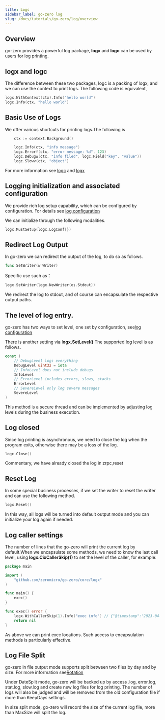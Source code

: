 ```yaml
---
title: Logs
sidebar_label: go-zero log
slug: /docs/tutorials/go-zero/log/overview
---
```


## Overview

go-zero provides a powerful log package, **logx** and **logc** can be used by users for log printing.

## logx and logc

The difference between these two packages, logc is a packing of logx, and we can use the context to print logs. The following code is equivalent,

```go
logx.WithContext(ctx).Info("hello world")
logc.Info(ctx, "hello world")
```

## Basic Use of Logs

We offer various shortcuts for printing logs.The following is

```go
    ctx := context.Background()

    logc.Info(ctx, "info message")
    logc.Errorf(ctx, "error message: %d", 123)
    logc.Debugw(ctx, "info filed", logc.Field("key", "value"))
    logc.Slowv(ctx, "object")
```

For more information see [logc](https://github.com/zeromicro/go-zero/blob/master/core/logc/logs.go) and [logx](https://github.com/zeromicro/go-zero/blob/master/core/logx/logs.go)

## Logging initialization and associated configuration

We provide rich log setup capability, which can be configured by configuration. For details see [log configuration](/docs/tutorials/go-zero/configuration/log)

We can initialize through the following modalities.

```go
logx.MustSetup(logx.LogConf{})
```

## Redirect Log Output

In go-zero we can redirect the output of the log, to do so as follows.

```go
func SetWriter(w Writer)
```

Specific use such as：

```go
logx.SetWriter(logx.NewWriter(os.Stdout))
```

We redirect the log to stdout, and of course can encapsulate the respective output paths.

## The level of log entry.

go-zero has two ways to set level, one set by configuration, see[log configuration](/docs/tutorials/go-zero/configuration/log)

There is another setting via **logx.SetLevel()** The supported log level is as follows.

```go
const (
    // DebugLevel logs everything
    DebugLevel uint32 = iota
    // InfoLevel does not include debugs
    InfoLevel
    // ErrorLevel includes errors, slows, stacks
    ErrorLevel
    // SevereLevel only log severe messages
    SevereLevel
)
```

This method is a secure thread and can be implemented by adjusting log levels during the business execution.

## Log closed

Since log printing is asynchronous, we need to close the log when the program exits, otherwise there may be a loss of the log.

```go
logc.Close()
```

Commentary, we have already closed the log in zrpc,reset

## Reset Log

In some special business processes, if we set the writer to reset the writer and can use the following method.

```go
logx.Reset()
```

In this way, all logs will be turned into default output mode and you can initialize your log again if needed.

## Log caller settings

The number of lines that the go-zero will print the current log by default.When we encapsulate some methods, we need to know the last call level, using **logx.CixCallerSkip(1)** to set the level of the caller, for example:

```go
package main

import (
    "github.com/zeromicro/go-zero/core/logx"
)

func main() {
    exec()
}

func exec() error {
    logx.WithCallerSkip(1).Info("exec info") // {"@timestamp":"2023-04-23T17:30:09.962+08:00","caller":"inherit/main.go:8","content":"exec info","level":"info"}
    return nil
}
```

As above we can print exec locations. Such access to encapsulation methods is particularly effective.

## Log File Split

go-zero in file output mode supports split between two files by day and by size. For more information see[Rotation](/docs/tutorials/go-zero/configuration/log)

Under DateSplit mode, go-zero will be backed up by access .log, error.log, stat.log, slow.log and create new log files for log printing. The number of logs will also be judged and will be removed from the old configuration file if more than KeepDays settings.

In size split mode, go-zero will record the size of the current log file, more than MaxSize will split the log.
